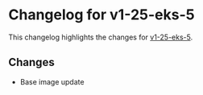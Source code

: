 # Changelog for v1-25-eks-5

This changelog highlights the changes for [v1-25-eks-5](https://github.com/aws/eks-distro/tree/v1-25-eks-5).

## Changes

* Base image update
